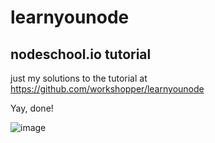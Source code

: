 # learnyounode
## nodeschool.io tutorial
just my solutions to the tutorial at https://github.com/workshopper/learnyounode

Yay, done!

![image](https://user-images.githubusercontent.com/29611310/53145257-83c5da80-356d-11e9-925b-9819df33bdd7.png)
